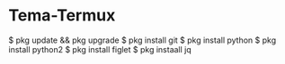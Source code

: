 # Tema-Termux
$ pkg update && pkg upgrade
$ pkg install git
$ pkg install python
$ pkg install python2
$ pkg install figlet
$ pkg instaall jq

